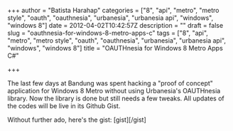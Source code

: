 +++
author = "Batista Harahap"
categories = ["8", "api", "metro", "metro style", "oauth", "oauthnesia", "urbanesia", "urbanesia api", "windows", "windows 8"]
date = 2012-04-02T10:42:57Z
description = ""
draft = false
slug = "oauthnesia-for-windows-8-metro-apps-c"
tags = ["8", "api", "metro", "metro style", "oauth", "oauthnesia", "urbanesia", "urbanesia api", "windows", "windows 8"]
title = "OAUTHnesia for Windows 8 Metro Apps C#"

+++


The last few days at Bandung was spent hacking a "proof of concept" application for Windows 8 Metro without using Urbanesia's OAUTHnesia library. Now the library is done but still needs a few tweaks. All updates of the codes will be live in its Github Gist.

Without further ado, here's the gist:
[gist]<script src="https://gist.github.com/2282462.js"></script>[/gist]